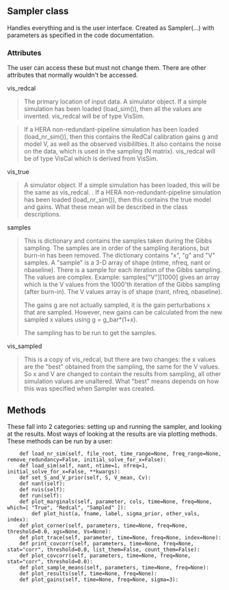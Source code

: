 ## Sampler class

Handles everything and is the user interface. Created as Sampler(...) with parameters as specified in the code documentation.

### Attributes

The user can access these but must not change them. There are other attributes that normally wouldn't be accessed.

vis_redcal 
> The primary location of input data.  A simulator object.
> If a simple simulation has been loaded (load\_sim()), then all the values are invented. vis_redcal will be of type VisSim.

> If a HERA non-redundant-pipeline simulation has been loaded (load\_nr\_sim()), then this contains the RedCal calibration gains g and model V, as well as the observed visibililties. It also contains the noise on the data, which is used in the sampling (N matrix). vis\_redcal will be of type VisCal which is derived from VisSim.
 

vis_true
> A simulator object. If a simple simulation has been loaded, this will be the same as vis\_redcal.
>.
> If a HERA non-redundant-pipeline simulation has been loaded (load\_nr\_sim()), then this contains the true model and gains. What these mean will be described in the class descriptions.

samples
> This is dictionary and contains the samples taken during the Gibbs sampling. The samples are in order of the sampling iterations, but burn-in has been removed. The dictionary contains "x", "g" and "V" samples. 
A "sample" is a 3-D array of shape (ntime, nfreq, nant or nbaseline). There is a sample for each iteration of the Gibbs sampling. The values are complex. Example: samples["V"][1000] gives an array which is the V values from the 1000'th iteration of the Gibbs sampling (after burn-in). The V values array is of shape (nant, nfreq, nbaseline).
> 
> The gains g are not actually sampled, it is the gain perturbations x that are sampled. However, new gains can be calculated from the new sampled x values using g = g_bar*(1+x).
> 
> The sampling has to be run to get the samples.

vis_sampled
>This is a copy of vis\_redcal, but there are two changes: the x values are the "best" obtained from the sampling, the same for the V values. So x and V are changed to contain the results from sampling, all other simulation values are unaltered. What "best" means depends on how this was specified when Sampler was created.



## Methods

These fall into 2 categories: setting up and running the sampler, and looking at the results. Most ways of looking at the results are via plotting methods. These methods can be run by a user:

```
    def load_nr_sim(self, file_root, time_range=None, freq_range=None, remove_redundancy=False, initial_solve_for_x=False):
    def load_sim(self, nant, ntime=1, nfreq=1, initial_solve_for_x=False, **kwargs):
    def set_S_and_V_prior(self, S, V_mean, Cv):
    def nant(self):
    def nvis(self):
    def run(self):
    def plot_marginals(self, parameter, cols, time=None, freq=None, which=[ "True", "Redcal", "Sampled" ]):
        def plot_hist(a, fname, label, sigma_prior, other_vals, index):
    def plot_corner(self, parameters, time=None, freq=None, threshold=0.0, xgs=None, Vs=None):
    def plot_trace(self, parameter, time=None, freq=None, index=None):
    def print_covcorr(self, parameters, time=None, freq=None, stat="corr", threshold=0.0, list_them=False, count_them=False):
    def plot_covcorr(self, parameters, time=None, freq=None, stat="corr", threshold=0.0):
    def plot_sample_means(self, parameters, time=None, freq=None):
    def plot_results(self, time=None, freq=None): 
    def plot_gains(self, time=None, freq=None, sigma=3):
```




